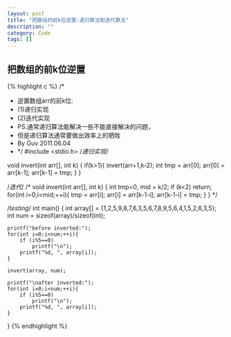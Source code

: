 ```yaml
---
layout: post
title: "把数组的前k位逆置:递归算法和迭代算法"
description: ""
category: Code
tags: []
---
```


## 把数组的前k位逆置

{% highlight c %}
/*
* 逆置数组arr的前k位:
* (1)递归实现
* (2)迭代实现
* PS.通常递归算法能解决一些不能直接解决的问题，
* 但是递归算法通常要做出效率上的牺牲
* By Guv 2011.06.04
* */
#include <stdio.h>
/*递归实现*/

void invert(int arr[], int k)
{
    if(k>1){
        invert(arr+1,k-2);
        int tmp = arr[0];
        arr[0] = arr[k-1];
        arr[k-1] = tmp;
    }
}

/*迭代*/
/*
void invert(int arr[], int k)
{
    int tmp=0, mid = k/2;
    if (k<2)    return;
    for(int i=0;i<mid;++i){
        tmp = arr[i];
        arr[i] = arr[k-1-i];
        arr[k-1-i] = tmp;
    }
}
*/

/*testing*/
int main()
{
    int array[] = {1,2,5,9,8,7,6,3,5,6,7,8,9,5,6,4,1,5,2,6,3,5};
    int num = sizeof(array)/sizeof(int);

    printf("before inverted:");
    for(int i=0;i<num;++i){
        if (i%5==0)
            printf("\n");
        printf("%d, ", array[i]);
    }

    invert(array, num);

    printf("\nafter inverted:");
    for(int i=0;i<num;++i){
        if (i%5==0)
            printf("\n");
        printf("%d, ", array[i]);
    }
}
{% endhighlight %}
